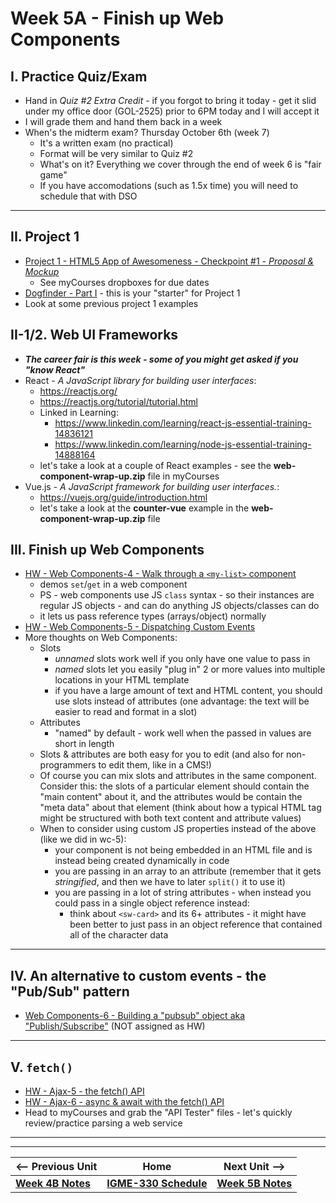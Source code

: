 # Week 5A - Finish up Web Components

## I. Practice Quiz/Exam

- Hand in *Quiz #2 Extra Credit* - if you forgot to bring it today - get it slid under my office door (GOL-2525) prior to 6PM today and I will accept it
- I will grade them and hand them back in a week
- When's the midterm exam? Thursday October 6th (week 7)
  - It's a written exam (no practical)
  - Format will be very similar to Quiz #2
  - What's on it? Everything we cover through the end of week 6 is "fair game"
  - If you have accomodations (such as 1.5x time) you will need to schedule that with DSO

<hr>

## II. Project 1
- [Project 1 - HTML5 App of Awesomeness - Checkpoint #1 - *Proposal & Mockup*](../projects/p1-checkpoint-1.md)
  - See myCourses dropboxes for due dates
- [Dogfinder - Part I](https://github.com/tonethar/IGME-330-Master/blob/master/notes/dogfinder-1.md) - this is your "starter" for Project 1
- Look at some previous project 1 examples

## II-1/2. Web UI Frameworks
- ***The career fair is this week - some of you might get asked if you "know React"***
- React - *A JavaScript library for building user interfaces*:
  - https://reactjs.org/
  - https://reactjs.org/tutorial/tutorial.html
  - Linked in Learning:
    - https://www.linkedin.com/learning/react-js-essential-training-14836121
    - https://www.linkedin.com/learning/node-js-essential-training-14888164
  - let's take a look at a couple of React examples - see the **web-component-wrap-up.zip** file in myCourses
- Vue.js - *A JavaScript framework for building user interfaces.*:
  - https://vuejs.org/guide/introduction.html
  - let's take a look at the **counter-vue** example in the **web-component-wrap-up.zip** file 

## III. Finish up Web Components

- [HW - Web Components-4 - Walk through a `<my-list>` component](https://github.com/tonethar/IGME-330-Master/blob/master/notes/HW-wc-4.md)
  - demos `set`/`get` in a web component
  - PS - web components use JS `class` syntax - so their instances are regular JS objects - and can do anything JS objects/classes can do
  - it lets us pass reference types (arrays/object) normally
- [HW - Web Components-5 - Dispatching Custom Events](https://github.com/tonethar/IGME-330-Master/blob/master/notes/HW-wc-5.md)
- More thoughts on Web Components:
  - Slots
    - *unnamed* slots work well if you only have one value to pass in
    - *named* slots let you easily "plug in" 2 or more values into multiple locations in your HTML template
    - if you have a large amount of text and HTML content, you should use slots instead of attributes (one advantage: the text will be easier to read and format in a slot)
  - Attributes
    - "named" by default - work well when the passed in values are short in length
  - Slots & attributes are both easy for you to edit (and also for non-programmers to edit them, like in a CMS!)
  - Of course you can mix slots and attributes in the same component. Consider this: the slots of a particular element should contain the "main content" about it, and the attributes would be contain the "meta data" about that element (think about how a typical HTML tag might be structured with both text content and attribute values)
  - When to consider using custom JS properties instead of the above (like we did in wc-5):
    - your component is not being embedded in an HTML file and is instead being created dynamically in code
    - you are passing in an array to an attribute (remember that it gets *stringified*, and then we have to later `split()` it to use it)
    - you are passing in a lot of string attributes - when instead you could pass in a single object reference instead:
      - think about `<sw-card>` and its 6+ attributes  - it might have been better to just pass in an object reference that contained all of the character data

<hr>

## IV. An alternative to custom events - the "Pub/Sub" pattern

- [Web Components-6 - Building a "pubsub" object aka "Publish/Subscribe"](https://github.com/tonethar/IGME-330-Master/blob/master/notes/HW-wc-6.md) (NOT assigned as HW)

<hr>

## V. `fetch()`

- [HW - Ajax-5 - the fetch() API](https://github.com/tonethar/IGME-330-Master/blob/master/notes/HW-ajax-5.md)
- [HW - Ajax-6 - async & await with the fetch() API](https://github.com/tonethar/IGME-330-Master/blob/master/notes/HW-ajax-6.md)
- Head to myCourses and grab the "API Tester" files - let's quickly review/practice parsing a web service




<hr><hr>

| <-- Previous Unit | Home | Next Unit -->
| --- | --- | --- 
| [**Week 4B Notes**](04B.md)     |  [**IGME-330 Schedule**](../schedule.md) | [**Week 5B Notes**](05B.md)
